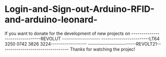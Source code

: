# Login-and-Sign-out-Arduino-RFID-and-arduino-leonard-
If you want to donate for the development of new projects on
--------------------------------REVOLUT ------------------- 
------------------------LT64 3250 0742 3826 3224------------------
------------------------REVOLT21----------------------------------
Thanks for watching the projec!
